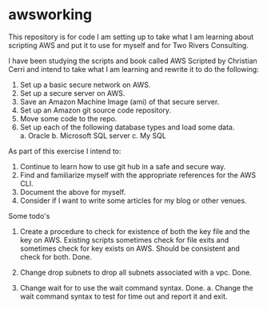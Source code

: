 # awsworking
This repository is for code I am setting up to take what I am learning about scripting AWS and put it to use for myself and for Two Rivers Consulting.  

I have been studying the scripts and book called AWS Scripted by Christian Cerri and intend to take what I am learning and rewrite it to do the following:
1. Set up a basic secure network on AWS.
2. Set up a secure server on AWS.
3. Save an Amazon Machine Image (ami) of that secure server.
4. Set up an Amazon git source code repository.
5. Move some code to the repo.
6. Set up each of the following database types and load some data.  
   a. Oracle
   b. Microsoft SQL server
   c. My SQL

As part of this exercise I intend to:
1. Continue to learn how to use git hub in a safe and secure way.
2. Find and familiarize myself with the appropriate references for the AWS CLI.
3. Document the above for myself.  
4. Consider if I want to write some articles for my blog or other venues.


Some todo's
1. Create a procedure to check for existence of both the key file and the key on AWS.
Existing scripts sometimes check for file exits and sometimes check for key exists on AWS.
Should be consistent and check for both. Done.

2. Change drop subnets to drop all subnets associated with a vpc. Done.

3. Change wait for to use the wait command syntax. Done.
	a. Change the wait command syntax to test for time out and report it and exit. 
